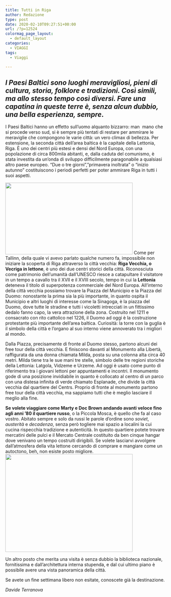 ```yaml
---
title: Tutti in Riga
author: Redazione
type: post
date: 2020-02-10T09:27:51+00:00
url: /?p=12524
colormag_page_layout:
  - default_layout
categories:
  - VIAGGI
tags:
  - Viaggi

---
```

## _I Paesi Baltici sono luoghi meravigliosi, pieni di cultura, storia, folklore e tradizioni. Così simili, ma allo stesso tempo così diversi. Fare una capatina in queste terre è, senza alcun dubbio, una bella esperienza, sempre_.

I Paesi Baltici hanno un effetto sull&#8217;uomo alquanto bizzarro: man  mano che si procede verso sud, si è sempre più tentati di restare per ammirare le meraviglie che compongono le varie città: un vero climax di bellezza. Per estensione, la seconda città dell&#8217;area baltica è la capitale della Lettonia, Riga. È uno dei centri più estesi e densi del Nord Europa, con una popolazione di circa 800mila abitanti, e, dalla caduta del comunismo, è stata investita da un&#8217;onda di sviluppo difficilmente paragonabile a qualsiasi altro paese europeo. &#8220;Due o tre giorni&#8221;,&#8221;primavera inoltrata&#8221; o &#8220;inizio autunno&#8221; costituiscono i periodi perfetti per poter ammirare Riga in tutti i suoi aspetti.

<img decoding="async" loading="lazy" class="alignleft wp-image-12527" src="https://progressonline.it/wp-content/uploads/2020/02/shutterstock_384343984-300x169.jpg" alt="" width="400" height="225" /> Come per Tallinn, della quale vi avevo parlato qualche numero fa, impossibile non iniziare la scoperta di Riga attraverso la città vecchia: **Riga Vecchia, o Vecriga in lettone**, è uno dei due centri storici della città. Riconosciuta come patrimonio dell&#8217;umanità dall&#8217;UNESCO riesce a catapultare il visitatore in un tempo a cavallo tra il XVII e il XVIII secolo, tempo in cui la **Lettonia** deteneva il titolo di superpotenza commerciale del Nord Europa. All&#8217;interno della città vecchia possiamo trovare la Piazza del Municipio e la Piazza del Duomo: nonostante la prima sia la più importante, in quanto ospita il Municipio e altri luoghi di interesse come la Sinagoga, è la piazza del Duomo, dove tutte le stradine e tutti i vicoletti intrecciati in un fittissimo dedalo fanno capo, la vera attrazione della zona. Costruito nel 1211 e consacrato con rito cattolico nel 1226, il Duomo ad oggi è la costruzione protestante più importante dell&#8217;area baltica. Curiosità: la torre con la guglia è il simbolo della città e l&#8217;organo al suo interno viene annoverato tra i migliori al mondo.

Dalla Piazza, precisamente di fronte al Duomo stesso, partono alcuni dei free tour della città vecchia. E finiscono davanti al Monumento alla Libertà, raffigurata da una donna chiamata Milda, posta su una colonna alta circa 40 metri. Milda tiene tra le sue mani tre stelle, simbolo delle tre regioni storiche della Lettonia: Latgola, Vidzeme e Urzeme. Ad oggi è usato come punto di riferimento tra i giovani lettoni per appuntamenti e incontri. Il monumento gode di una posizione invidiabile in quanto è collocato al centro di un parco con una distesa infinita di verde chiamato Esplanade, che divide la città vecchia dal quartiere del Centrs. Proprio di fronte al monumento partono free tour della città vecchia, ma sappiamo tutti che è meglio lasciare il meglio alla fine.

**Se volete viaggiare come Marty e Doc Brown andando avanti veloce fino agli anni &#8217;80 il quartiere russo**, o la Piccola Mosca, è quello che fa al caso vostro. Abitato sempre e solo da russi le parole d&#8217;ordine sono _soviet_, _austerità_ e _decadenza_, senza però togliere mai spazio a localini la cui cucina rispecchia tradizione e autenticità. In questo quartiere potete trovare mercatini delle pulci e il Mercato Centrale costituito da ben cinque hangar dove venivano un tempo costruiti dirigibili. Se volete lasciarvi avvolgere dall&#8217;atmosfera della vita lettone cercando di comprare e mangiare come un autoctono, beh, non esiste posto migliore.<img decoding="async" loading="lazy" class="alignright wp-image-12526" src="https://progressonline.it/wp-content/uploads/2020/02/shutterstock_1069212014-300x230.jpg" alt="" width="400" height="307" />

Un altro posto che merita una visita è senza dubbio la biblioteca nazionale, fornitissima e dall&#8217;architettura interna stupenda, e dal cui ultimo piano è possibile avere una vista panoramica della città.

Se avete un fine settimana libero non esitate, conoscete già la destinazione.

_Davide Terranova_